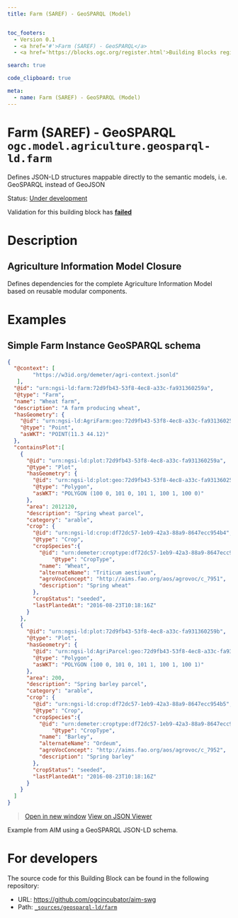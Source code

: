 ```yaml
---
title: Farm (SAREF) - GeoSPARQL (Model)


toc_footers:
  - Version 0.1
  - <a href='#'>Farm (SAREF) - GeoSPARQL</a>
  - <a href='https://blocks.ogc.org/register.html'>Building Blocks register</a>

search: true

code_clipboard: true

meta:
  - name: Farm (SAREF) - GeoSPARQL (Model)
---
```



# Farm (SAREF) - GeoSPARQL `ogc.model.agriculture.geosparql-ld.farm`

Defines JSON-LD structures mappable directly to the semantic models, i.e. GeoSPARQL instead of GeoJSON

<p class="status">
    <span data-rainbow-uri="http://www.opengis.net/def/status">Status</span>:
    <a href="http://www.opengis.net/def/status/under-development" target="_blank" data-rainbow-uri>Under development</a>
</p>

<aside class="warning">
Validation for this building block has <strong><a href="https://github.com/ogcincubator/aim-swg/blob/main/build/tests/model/agriculture/geosparql-ld/farm/" target="_blank">failed</a></strong>
</aside>

# Description

## Agriculture Information Model Closure

Defines dependencies for the complete Agriculture Information Model based on reusable modular components.





# Examples

## Simple Farm Instance GeoSPARQL schema



```json
{
  "@context": [
  		"https://w3id.org/demeter/agri-context.jsonld"
   ],
  "@id": "urn:ngsi-ld:farm:72d9fb43-53f8-4ec8-a33c-fa931360259a",
  "@type": "Farm",
  "name": "Wheat farm",
  "description": "A farm producing wheat",
  "hasGeometry": {
    "@id": "urn:ngsi-ld:AgriFarm:geo:72d9fb43-53f8-4ec8-a33c-fa931360259x",
    "@type": "Point",
    "asWKT": "POINT(11.3 44.12)"
  },
  "containsPlot":[
    {
      "@id": "urn:ngsi-ld:plot:72d9fb43-53f8-4ec8-a33c-fa931360259a",
      "@type": "Plot",
      "hasGeometry": {
        "@id": "urn:ngsi-ld:plot:geo:72d9fb43-53f8-4ec8-a33c-fa931360259y",
        "@type": "Polygon",
        "asWKT": "POLYGON (100 0, 101 0, 101 1, 100 1, 100 0)"
      },
      "area": 2012120,
      "description": "Spring wheat parcel",
      "category": "arable",
      "crop": {
        "@id": "urn:ngsi-ld:crop:df72dc57-1eb9-42a3-88a9-8647ecc954b4",
        "@type": "Crop",
        "cropSpecies":{
          "@id": "urn:demeter:croptype:df72dc57-1eb9-42a3-88a9-8647ecc954b4",
		      "@type": "CropType",
          "name": "Wheat",
          "alternateName": "Triticum aestivum",
          "agroVocConcept": "http://aims.fao.org/aos/agrovoc/c_7951",
          "description": "Spring wheat"
        },
        "cropStatus": "seeded",
        "lastPlantedAt": "2016-08-23T10:18:16Z"
      }
    },
    {
      "@id": "urn:ngsi-ld:plot:72d9fb43-53f8-4ec8-a33c-fa931360259b",
      "@type": "Plot",
      "hasGeometry": {
        "@id": "urn:ngsi-ld:AgriParcel:geo:72d9fb43-53f8-4ec8-a33c-fa931360259z",
        "@type": "Polygon",
        "asWKT": "POLYGON (100 0, 101 0, 101 1, 100 1, 100 1)"
      },
      "area": 200,
      "description": "Spring barley parcel",
      "category": "arable",
      "crop": {
        "@id": "urn:ngsi-ld:crop:df72dc57-1eb9-42a3-88a9-8647ecc954b5",
        "@type": "Crop",
        "cropSpecies":{
          "@id": "urn:demeter:croptype:df72dc57-1eb9-42a3-88a9-8647ecc954b5",
		      "@type": "CropType",
          "name": "Barley",
          "alternateName": "Ordeum",
          "agroVocConcept": "http://aims.fao.org/aos/agrovoc/c_7952",
          "description": "Spring barley"
        },
        "cropStatus": "seeded",
        "lastPlantedAt": "2016-08-23T10:18:16Z"
      }
    }
  ]
}
```

<blockquote class="lang-specific json">
  <p class="example-links">
    <a target="_blank" href="https://ogcincubator.github.io/aim-swg/build/tests/model/agriculture/geosparql-ld/farm/example_1_1.json">Open in new window</a>
    <a target="_blank" href="https://avillar.github.io/TreedocViewer/?dataParser=json&amp;dataUrl=https%3A%2F%2Fogcincubator.github.io%2Faim-swg%2Fbuild%2Ftests%2Fmodel%2Fagriculture%2Fgeosparql-ld%2Ffarm%2Fexample_1_1.json&amp;expand=2&amp;option=%7B%22showTable%22%3A+false%7D">View on JSON Viewer</a></p>
</blockquote>


Example from AIM  using a GeoSPARQL JSON-LD schema. 


# For developers

The source code for this Building Block can be found in the following repository:

* URL: <a href="https://github.com/ogcincubator/aim-swg" target="_blank">https://github.com/ogcincubator/aim-swg</a>
* Path:
<code><a href="https://github.com/ogcincubator/aim-swg/blob/HEAD/_sources/geosparql-ld/farm" target="_blank">_sources/geosparql-ld/farm</a></code>

